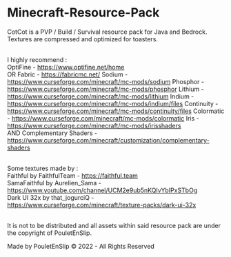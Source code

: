# Minecraft-Resource-Pack

CotCot is a PVP / Build / Survival resource pack for Java and Bedrock.<br>
Textures are compressed and optimized for toasters.<br><br>

I highly recommend :<br>
OptiFine - https://www.optifine.net/home<br>
OR
	Fabric - https://fabricmc.net/
	Sodium - https://www.curseforge.com/minecraft/mc-mods/sodium
	Phosphor - https://www.curseforge.com/minecraft/mc-mods/phosphor
	Lithium - https://www.curseforge.com/minecraft/mc-mods/lithium
	Indium - https://www.curseforge.com/minecraft/mc-mods/indium/files
	Continuity - https://www.curseforge.com/minecraft/mc-mods/continuity/files
	Colormatic - https://www.curseforge.com/minecraft/mc-mods/colormatic
	Iris - https://www.curseforge.com/minecraft/mc-mods/irisshaders<br>
AND
Complementary Shaders - https://www.curseforge.com/minecraft/customization/complementary-shaders<br><br>

Some textures made by :<br>
Faithful by FaithfulTeam - https://faithful.team<br>
SamaFaithful by Aurelien_Sama - https://www.youtube.com/channel/UCM2e9ub5nKQIvYbIPxSTbOg<br>
Dark UI 32x by that_jogurciQ - https://www.curseforge.com/minecraft/texture-packs/dark-ui-32x<br><br>

It is not to be distributed and all assets within said
resource pack are under the copyright of PouletEnSlip.<br>

Made by PouletEnSlip © 2022 - All Rights Reserved
